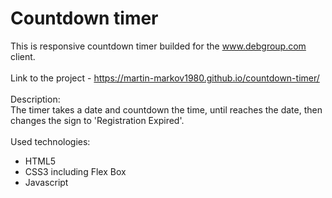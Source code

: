 # Countdown timer
This is responsive countdown timer builded for the www.debgroup.com client.
<br>
<br>
Link to the project - https://martin-markov1980.github.io/countdown-timer/
<br>
<br>
Description:
<br>
  The timer takes a date and countdown the time, until reaches the date, then changes the sign to 'Registration Expired'.
<br>
<br>
Used technologies:
  - HTML5 
  - CSS3 including Flex Box 
  - Javascript
